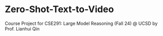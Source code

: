 # Zero-Shot-Text-to-Video
Course Project for CSE291: Large Model Reasoning (Fall 24) @ UCSD by Prof. Lianhui Qin
